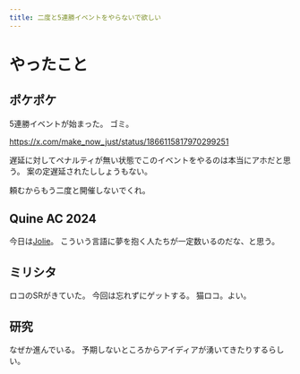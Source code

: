 ```yaml
---
title: 二度と5連勝イベントをやらないで欲しい
---
```


# やったこと

## ポケポケ

5連勝イベントが始まった。
ゴミ。

<https://x.com/make_now_just/status/1866115817970299251>

遅延に対してペナルティが無い状態でこのイベントをやるのは本当にアホだと思う。
案の定遅延されたししょうもない。

頼むからもう二度と開催しないでくれ。

## Quine AC 2024

今日は[Jolie](https://www.jolie-lang.org)。
こういう言語に夢を抱く人たちが一定数いるのだな、と思う。

## ミリシタ

ロコのSRがきていた。
今回は忘れずにゲットする。
猫ロコ。よい。

## 研究

なぜか進んでいる。
予期しないところからアイディアが湧いてきたりするらしい。

